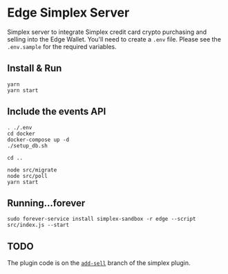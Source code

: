 # Edge Simplex Server

Simplex server to integrate Simplex credit card crypto purchasing and selling into the Edge Wallet.
You'll need to create a `.env` file. Please see the `.env.sample` for the
required variables.

## Install & Run

    yarn
    yarn start

## Include the events API
    . ./.env
    cd docker
    docker-compose up -d
    ./setup_db.sh

    cd ..
    
    node src/migrate
    node src/poll
    yarn start

## Running...forever

    sudo forever-service install simplex-sandbox -r edge --script src/index.js --start

## TODO

The plugin code is on the [`add-sell`][add-sell] branch of the simplex plugin.

[send-crypto]: https://developer.simplex.com/api-app.html#send-crypto-synopsis
[notify-user]: https://developer.simplex.com/api-app.html#notify-user
[add-sell]: https://github.com/EdgeApp/edge-plugin-simplex/tree/add-sell
